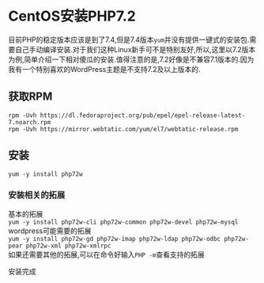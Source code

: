 # CentOS安装PHP7.2

目前PHP的稳定版本应该是到了7.4,但是7.4版本`yum`并没有提供一键式的安装包.需要自己手动编译安装.对于我们这种Linux新手可不是特别友好,所以,这里以7.2版本为例,简单介绍一下相对傻瓜的安装.值得注意的是,7.2好像是不兼容7.1版本的.因为我有一个特别喜欢的WordPress主题是不支持7.2及以上版本的.

## 获取RPM

`rpm -Uvh https://dl.fedoraproject.org/pub/epel/epel-release-latest-7.noarch.rpm`  
`rpm -Uvh https://mirror.webtatic.com/yum/el7/webtatic-release.rpm`

## 安装

`yum -y install php72w`

### 安装相关的拓展

基本的拓展  
`yum -y install php72w-cli php72w-common php72w-devel php72w-mysql`  
wordpress可能需要的拓展  
`yum -y install php72w-gd php72w-imap php72w-ldap php72w-odbc php72w-pear php72w-xml php72w-xmlrpc`  
如果还需要其他的拓展,可以在命令好输入`PHP -m`查看支持的拓展

安装完成
